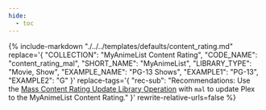 ```yaml
---
hide:
  - toc
---
```

{%
    include-markdown "./../../templates/defaults/content_rating.md"
    replace='{
        "COLLECTION": "MyAnimeList Content Rating", 
        "CODE_NAME": "content_rating_mal",
        "SHORT_NAME": "MyAnimeList",
        "LIBRARY_TYPE": "Movie, Show",
        "EXAMPLE_NAME": "PG-13 Shows",
        "EXAMPLE1": "PG-13",
        "EXAMPLE2": "G"
    }'
    replace-tags='{
        "rec-sub": "Recommendations: Use the [Mass Content Rating Update Library Operation](../../config/operations.md#mass-content-rating-update) with 
`mal` to update Plex to the MyAnimeList Content Rating."
    }'
    rewrite-relative-urls=false
%}